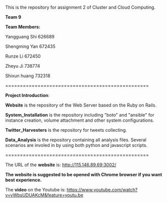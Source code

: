 This is the repository for assignment 2 of Cluster and Cloud Computing.

**Team 9**

**Team Members:**

Yangguang Shi    626689

Shengming Yan    672435

Runze Li         672450

Zheyu Ji         738774

Shixun huang     732318

=================================================

**Project Introduction**:

**Website** is the repository of the Web Server based on the Ruby on Rails.

**System_Installation** is the repository including "boto" and "ansible" for instance creation, volume attachment and other system configurations.

**Twitter_Harvesters** is the repository for tweets collecting.

**Data_Analysis** is the repository containing all analysis files. Several scenarios are involed in by using both python and javascript scripts.

=================================================

The URL of the **website** is: http://115.146.89.69:3002/

**The website is suggested to be opened with Chrome browser if you want best experience.**

The **video** on the Youtube is: 
https://www.youtube.com/watch?v=vWbsUDUAKcM&feature=youtu.be


